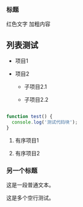 ### 标题

红色文字
加粗内容

## 列表测试

- 项目1

- 项目2

  - 子项目2.1

  - 子项目2.2

```javascript

function test() {
  console.log('测试代码块');
}

```

1. 有序项目1

2. 有序项目2

### 另一个标题

这是一段普通文本。

这是多个空行测试。